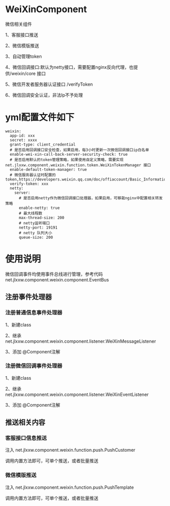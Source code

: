 # WeiXinComponent
微信相关组件

1、客服接口推送

2、微信模版推送

3、自动管理token

4、微信回调接口:默认为netty接口，需要配置nginx反向代理，也提供/weixin/core 接口

5、微信开发者服务器认证接口 /verifyToken

6、微信回调安全认证，非法Ip不予处理
# yml配置文件如下
```
weixin:
  app-id: xxx
  secret: xxxx
  grant-type: client_credential
  # 是否启用回调接口安全检查，如果启用，每3小时更新一次微信回调接口ip白名单
  enable-wei-xin-call-back-server-security-check: true
  # 是否启用默认的token管理策略，如果使用自定义策略，需要实现 net.jlxxw.component.weixin.function.token.WeiXinTokenManager 接口
  enable-default-token-manager: true
  # 微信服务器认证时配置的token,https://developers.weixin.qq.com/doc/offiaccount/Basic_Information/Access_Overview.html
  verify-token: xxx
  netty:
    server:
      # 是否启用netty作为微信回调接口处理器，如果启用，可移栽nginx中配置相关转发策略
      enable-netty: true
      # 最大线程数
      max-thread-size: 200
      # netty监听端口
      netty-port: 19191
      # netty 队列大小
      queue-size: 200
```

# 使用说明
微信回调事件均使用事件总线进行管理，参考代码net.jlxxw.component.weixin.component.EventBus

## 注册事件处理器
### 注册普通信息事件处理器

1、新建class

2、继承 net.jlxxw.component.weixin.component.listener.WeiXinMessageListener

3、添加 @Component注解

### 注册微信回调事件处理器
1、新建class

2、继承 net.jlxxw.component.weixin.component.listener.WeiXinEventListener

3、添加 @Component注解

## 推送相关内容
### 客服接口信息推送
注入 net.jlxxw.component.weixin.function.push.PushCustomer

调用内置方法即可，可单个推送，或者批量推送

### 微信模版推送
注入 net.jlxxw.component.weixin.function.push.PushTemplate

调用内置方法即可，可单个推送，或者批量推送
